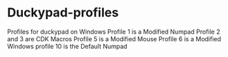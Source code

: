 # Duckypad-profiles
Profiles for duckypad on Windows 
Profile 1 is a Modified Numpad
Profile 2 and 3 are CDK Macros
Profile 5 is a Modified Mouse
Profile 6 is a Modified Windows
profile 10 is the Default Numpad
